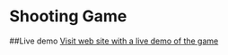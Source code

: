 Shooting Game
========

##Live demo
[Visit web site with a live demo of the game](http://game.karolaltamirano.com/)
